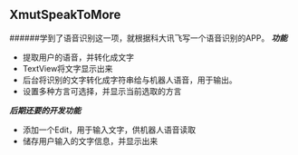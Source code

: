 ## XmutSpeakToMore
######学到了语音识别这一项，就根据科大讯飞写一个语音识别的APP。
***功能***
- 提取用户的语音，并转化成文字
- TextView将文字显示出来
- 后台将识别的文字转化成字符串给与机器人语音，用于输出。
- 设置多种方言可选择，并显示当前选取的方言

***后期还要的开发功能***
- 添加一个Edit，用于输入文字，供机器人语音读取
- 储存用户输入的文字信息，并显示出来
